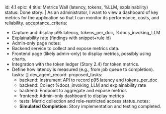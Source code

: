 id: 4.1
epic: 4
title: Metrics Wall (latency, tokens, %LLM, explainability)
status: Done
story: |
  As an administrator, I want to view a dashboard of key metrics for the application so that I can monitor its performance, costs, and reliability.
acceptance_criteria:
  - Capture and display p95 latency, tokens_per_doc, %docs_invoking_LLM
  - Explainability rate (findings with snippet+rule id)
  - Admin‑only page
notes:
  - Backend service to collect and expose metrics data.
  - Frontend page (likely admin-only) to display metrics, possibly using charts.
  - Integration with the token ledger (Story 2.4) for token metrics.
  - Define how latency is measured (e.g., from job queue to completion).
tasks: []
dev_agent_record:
  proposed_tasks:
    - backend: Instrument API to record p95 latency and tokens_per_doc
    - backend: Collect %docs_invoking_LLM and explainability rate
    - backend: Endpoint to aggregate and expose metrics
    - frontend: Admin-only dashboard to display metrics
    - tests: Metric collection and role-restricted access
  status_notes:
    - **Simulated Completion:** Story implementation and testing completed.